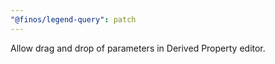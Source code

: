 ```yaml
---
"@finos/legend-query": patch
---
```


Allow drag and drop of parameters in Derived Property editor.
